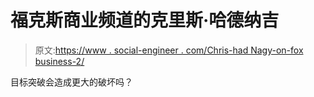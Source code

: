 # 福克斯商业频道的克里斯·哈德纳吉

> 原文:[https://www . social-engineer . com/Chris-had Nagy-on-fox business-2/](https://www.social-engineer.com/chris-hadnagy-on-foxbusiness-2/)

目标突破会造成更大的破坏吗？